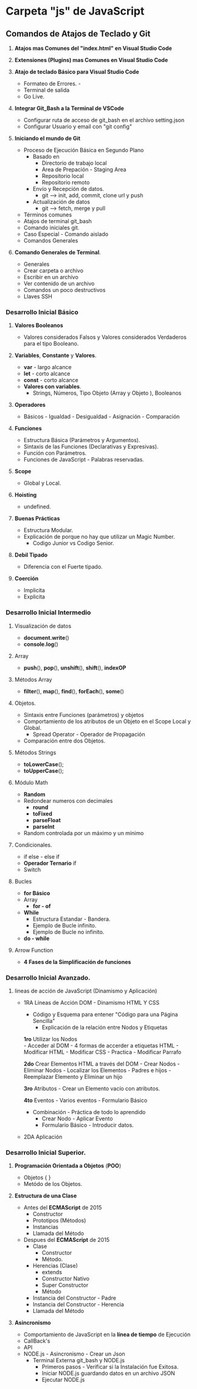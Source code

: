 

# Carpeta "js" de JavaScript

##  Comandos de Atajos de Teclado y Git 

1. **Atajos mas Comunes del "index.html" en Visual Studio Code**

2. **Extensiones (Plugins) mas Comunes en Visual Studio Code**

3. **Atajo de teclado Básico para Visual Studio Code**
    - Formateo de Errores.   -         
    - Terminal de salida            
    - Go Live.
    
4. **Integrar Git_Bash a la Terminal de VSCode**
    - Configurar ruta de acceso de git_bash en el archivo  setting.json
    - Configurar Usuario y email con "git config"

5. **Iniciando el mundo de Git**
    - Proceso de Ejecución Básica en Segundo Plano
        - Basado en 
            - Directorio de trabajo local 
            - Area de Prepación - Staging Area
            - Repositorio local
            - Repositorio remoto 
        - Envío y Recepción de datos.
            - git -->  init, add, commit, clone url y push 
        - Actualización de datos
            - git -->  fetch, merge  y pull 
    - Términos comunes 
    - Atajos de terminal git_bash 
    - Comando iniciales git.
    - Caso Especial - Comando aislado
    - Comandos Generales
    
6. **Comando Generales de Terminal**. 
    - Generales
    - Crear carpeta o archivo
    - Escribir en un archivo
    - Ver contenido de un archivo
    - Comandos un poco destructivos 
    - Llaves SSH 




### Desarrollo Inicial Básico

 1. **Valores Booleanos**
    - Valores considerados Falsos y Valores considerados Verdaderos para el tipo Booleano.

 3. **Variables**, **Constante** y  **Valores**. 
    - **var**   - largo alcance
    - **let**   - corto alcance
    - **const** - corto alcance
    - **Valores con variables**. 
        - Strings, Números, Tipo Objeto (Array y Objeto ), Booleanos

 2. **Operadores**
    - Básicos - Igualdad - Desigualdad - Asignación - Comparación

 4. **Funciones**
    - Estructura Básica (Parámetros y Argumentos).
    - Sintaxis de las Funciones (Declarativas y Expresivas).
    - Función con Parámetros. 
    - Funciones de JavaScript - Palabras reservadas.

 5. **Scope**
    - Global y Local.

 6. **Hoisting**
    - undefined.  

 7. **Buenas Prácticas**
    - Estructura Modular. 
    -  Explicación de porque no hay que utilizar un Magic Number.
        - Codigo Junior vs Codigo Senior.

 8. **Debil Tipado**
    -  Diferencia con el Fuerte tipado.

 9. **Coerción** 
    - Implicita 
    - Explicita



### Desarrollo Inicial Intermedio

 1. Visualización de datos  
    - **document.write**()
    - **console.log**()

 2. Array
    - **push**(), **pop**(), **unshift**(), **shift**(), **indexOP**

 3. Métodos Array
    - **filter**(), **map**(), **find**(), **forEach**(), **some**()

 4. Objetos.
    - Sintaxis entre Funciones (parámetros) y objetos 
    - Comportamiento de los atributos de un Objeto en el Scope Local y Global.
        - Spread Operator - Operador de Propagación 
    - Comparación entre dos Objetos. 

 5. Métodos Strings
    - **toLowerCase**();
    - **toUpperCase**();

 6. Módulo Math
    - **Random**
    - Redondear numeros con decimales
        - **round**
        - **toFixed**
        - **parseFloat**
        - **parseInt**
    - Random controlada por un máximo y un mínimo

 7. Condicionales. 
    - if else - else if
    - **Operador Ternario** if
    - Switch

 8. Bucles
    - **for Básico**
    - Array
        - **for - of** 
    - **While**
        - Estructura Estandar - Bandera.
        - Ejemplo de Bucle infinito.
        - Ejemplo de Bucle no infinito.
    - **do - while**

 9. Arrow Function
    - **4 Fases de la Simplificación de funciones**




### Desarrollo Inicial Avanzado.
 1. lineas de acción de JavaScript (Dinamismo y Aplicación)
    - 1RA Líneas de Acción DOM - Dinamismo HTML Y CSS
        - Código y Esquema para entener "Código para una Página Sencilla" 
            - Explicación de la relación entre Nodos y Etiquetas

        **1ro** Utilizar los Nodos  
            - Acceder al DOM
                - 4 formas de accerder a etiquetas HTML
            - Modificar HTML
            - Modificar CSS
            - Practica - Modificar Parrafo

        **2do** Crear Elementos HTML a través del DOM
            - Crear Nodos
            - Eliminar Nodos
            - Localizar los Elementos - Padres e hijos
            - Reemplazar Elemento y Eliminar un hijo

        **3ro** Atributos
            - Crear un Elemento vacío con atributos.

        **4to** Eventos
            - Varios eventos
            - Formulario Básico

        - Combinación - Práctica de todo lo aprendido
            - Crear Nodo - Aplicar Evento
            - Formulario Básico - Introducir datos. 

    - 2DA Aplicación
 


### Desarrollo Inicial Superior.
1. **Programación Orientada a Objetos** (**POO**)
    - Objetos { }
    - Metódo de los Objetos. 

 2. **Estructura de una Clase**
    - Antes del **ECMAScript** de 2015
        - Constructor
        - Prototipos (Métodos)
        - Instancias
        - Llamada del Método
    - Despues del **ECMAScript** de 2015
        - Clase
            - Constructor
            - Método.
        - Herencias (Clase)
            - extends 
            - Constructor Nativo
            - Super Constructor
            - Método
        - Instancia del Constructor - Padre
        - Instancia del Constructor - Herencia
        - Llamada del Método

 3. **Asincronismo**
    - Comportamiento de JavaScript en la **línea de tiempo** de Ejecución
    - CallBack's
    - API
    - NODE.js - Asincronismo - Crear un Json
        - Terminal Externa git_bash y NODE.js
            - Primeros pasos - Verificar si la Instalación fue Exitosa.
            - Iniciar NODE.js  guardando datos en un archivo JSON
            -  Ejecutar NODE.js